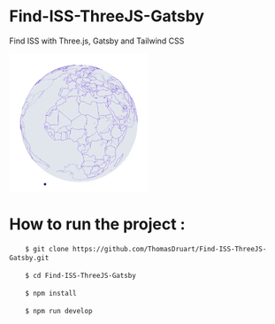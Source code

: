 # Find-ISS-ThreeJS-Gatsby

Find ISS with Three.js, Gatsby and Tailwind CSS

<img src="https://github.com/ThomasDruart/Find-ISS-ThreeJS-Gatsby/blob/develop/readme-pic.png?raw=true" width="250">

# How to run the project :

```
    $ git clone https://github.com/ThomasDruart/Find-ISS-ThreeJS-Gatsby.git

    $ cd Find-ISS-ThreeJS-Gatsby

    $ npm install

    $ npm run develop
```
